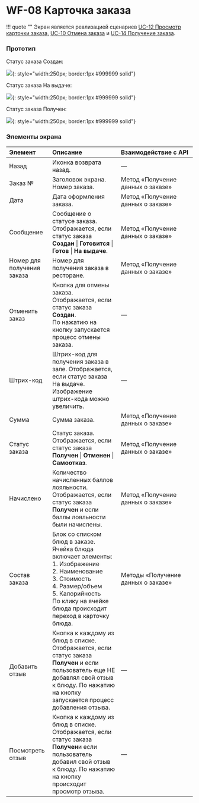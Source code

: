 # WF-08 Карточка заказа

!!! quote ""
    Экран является реализацией сценариев [UC-12 Просмотр карточки заказа](../requirements/uc12.md), [UC-10 Отмена заказа](../requirements/uc10.md) и [UC-14 Получение заказа](../requirements/uc14.md). 

### Прототип

Статус заказа Создан:

![](../img/screen08-1.png){: style="width:250px; border:1px #999999 solid"}

Статус заказа На выдаче:

![](../img/screen08-2.png){: style="width:250px; border:1px #999999 solid"}

Статус заказа Получен:

![](../img/screen08-3.png){: style="width:250px; border:1px #999999 solid"}

### Элементы экрана

| **Элемент**                | **Описание**                                                                                                                                                                                                                      | Взаимодействие&nbsp;с&nbsp;API     |
| :------------------------- | :-------------------------------------------------------------------------------------------------------------------------------------------------------------------------------------------------------------------------------- | :--------------------------------- |
| Назад                      | Иконка возврата назад.                                                                                                                                                                                                            | —                                  |
| Заказ №                    | Заголовок экрана. Номер заказа.                                                                                                                                                                                                   | Метод «Получение данных о заказе»  |
| Дата                       | Дата оформления заказа.                                                                                                                                                                                                           | Метод «Получение данных о заказе»  |
| Сообщение                  | Сообщение о статусе заказа. Отображается, если статус заказа **Создан** \| **Готовится** \| **Готов** \| **На выдаче**.                                                                                                           | Метод «Получение данных о заказе»  |
| Номер для получения заказа | Номер для получения заказа в ресторане.                                                                                                                                                                                           | Метод «Получение данных о заказе»  |
| Отменить заказ             | Кнопка для отмены заказа. Отображается, если статус заказа **Создан**.<br/>По нажатию на кнопку запускается процесс отмены заказа.                                                                                                | —                                  |
| Штрих-код                  | Штрих-код для получения заказа в зале. Отображается, если статус заказа На выдаче. Изображение штрих-кода можно увеличить.                                                                                                        | —                                  |
| Сумма                      | Сумма заказа.                                                                                                                                                                                                                     | Метод «Получение данных о заказе»  |
| Статус заказа              | Статус заказа. Отображается, если статус заказа **Получен** \| **Отменен** \| **Самоотказ**.                                                                                                                                      | Метод «Получение данных о заказе»  |
| Начислено                  | Количество начисленных баллов лояльности. Отображается, если статус заказа **Получен** и если баллы лояльности были начислены.                                                                                                    | Метод «Получение данных о заказе»  |
| Состав заказа              | Блок со списком блюд в заказе.<br>Ячейка блюда включает элементы:<br>1. Изображение<br>2. Наименование<br>3. Стоимость<br>4. Размер/объем<br>5. Калорийность<br>По клику на ячейке блюда происходит переход в карточку блюда.<br> | Методы «Получение данных о заказе» |
| Добавить отзыв             | Кнопка к каждому из блюд в списке. Отображается, если статус заказа **Получен** и если пользователь еще НЕ добавлял свой отзыв к блюду. По нажатию на кнопку запускается процесс добавления отзыва.                               | —                                  |
| Посмотреть отзыв           | Кнопка к каждому из блюд в списке. Отображается, если статус заказа **Получен**и если пользователь добавил свой отзыв к блюду. По нажатию на кнопку происходит просмотр отзыва.                                                   | —                                  |




